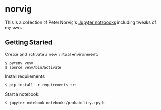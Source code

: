 # norvig

This is a collection of Peter Norvig's [Jupyter notebooks](http://norvig.com/ipython/) including tweaks of my own.

## Getting Started

Create and activate a new virtual environment:

```
$ pyvenv venv
$ source venv/bin/activate
```

Install requirements:

```
$ pip install -r requirements.txt
```

Start a notebook:

```
$ jupyter notebook notebooks/probability.ipynb
```
